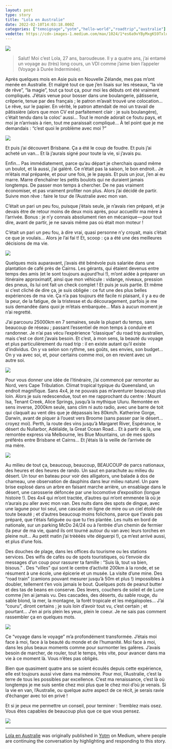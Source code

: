 ```yaml
---
layout: post
type: story
title: "Lola en Australie"
date: 2022-02-10T14:03:18.000Z
categories: ["temoignage","yotm","hello-world","roadtrip","australie"]
vedette: https://cdn-images-1.medium.com/max/1024/1*es6a9vYByMxgKS9TxluthQ.jpeg
---
```


![](https://cdn-images-1.medium.com/max/1024/1*es6a9vYByMxgKS9TxluthQ.jpeg)

> Salut! Moi c’est Lola, 27 ans, baroudeuse. Il y a quatre ans, j’ai entamé un voyage au (très) long cours, un VDI comme j’aime bien l’appeler (Voyage à Durée Inderminée).

Après quelques mois en Asie puis en Nouvelle Zélande, mes pas m’ont menée en Australie. Et malgré tout ce que j’en lisais sur les réseaux, “la vie de rêve”, “la magie”, tout ça tout ça, pour moi les débuts ont été vraiment compliqués. J’étais venue pour bosser dans une boulangerie, pâtisserie, crêperie, tenue par des français ; le patron m’avait trouvé une colocation… Le rêve, sur le papier. En vérité, le patron attendait de moi un travail de pâtissière (alors que mon CV est parfaitement clair : je suis boulangère), c’était tendu dans la coloc’ aussi… Tout le monde adorait ce foutu pays, et moi je n’arrivais à rien, tout me paraissait compliqué… À tel point que je me demandais : “c’est quoi le problème avec moi ?”

![](https://cdn-images-1.medium.com/max/1024/1*3UqvcPvRpTPuEkLXy3i77A.jpeg)

Et puis j’ai découvert Brisbane. Ça a été le coup de foudre. Et puis j’ai acheté un van… Et là j’aurais signé pour toute la vie, si j’avais pu.

Enfin… Pas immédiatement, parce qu’au départ je cherchais quand même un boulot, et là aussi, j’ai galéré. Ce n’était pas la saison, le bon endroit.. Je m’étais mal préparée, et pour une fois, je le payais. Et puis un jour, j’en ai eu marre. Marre d’enchaîner les petits boulots qui ne duraient jamais longtemps. De passer mon temps à chercher. De ne pas vraiment économiser, et pas vraiment profiter non plus. Alors j’ai décidé de partir. Suivre mon rêve : faire le tour de l’Australie avec mon van.

C’était un pari un peu fou, puisque j’étais seule, je n’avais rien préparé, et je devais être de retour moins de deux mois après, pour accueillir ma mère à l’arrivée. Bonus : je n’y connais absolument rien en mécanique — pour tout dire, avant de partir, je ne savais même pas où était mon moteur !

C’était un pari un peu fou, à dire vrai, quasi personne n’y croyait, mais c’était ce que je voulais… Alors je l’ai fai t! Et, scoop : ça a été une des meilleures décisions de ma vie.

![](https://cdn-images-1.medium.com/max/1024/1*6VLcdxy-MvcrBxJiZg2CgA.jpeg)

Quelques mois auparavant, j’avais été bénévole puis salariée dans une plantation de café près de Cairns. Les gérants, qui étaient devenus entre temps des amis (et le sont toujours aujourd’hui !), m’ont aidée à préparer un itinéraire approximatif, ainsi que mon véhicule : vidange, niveaux, pression des pneus, ils lui ont fait un check complet ! Et puis je suis partie. Et même si c’est cliché de dire ça, je suis obligée : ce fut une des plus belles expériences de ma vie. Ça n’a pas toujours été facile ni plaisant, il y a eu de la peur, de la fatigue, de la tristesse et du découragement, parfois je me suis demandée dans quoi je m’étais embarquée… Mais à aucun moment je n’ai regretté.

J’ai parcouru 25000km en 7 semaines, seule la plupart du temps, sans beaucoup de réseau ; passant l’essentiel de mon temps à conduire et randonner. Je n’ai pas vécu l’expérience “classique” du road trip australien, mais c’est ce dont j’avais besoin. Et c’est, à mon sens, la beauté du voyage et plus particulièrement du road trip : il en existe autant qu’il existe d’individus. On y va selon son rythme, ses goûts, ses envies, son budget… On y va avec soi, et, pour certains comme moi, on en revient avec un autre soi.

![](https://cdn-images-1.medium.com/max/1024/1*gdTDjZWOrQEgtYBFU19VKw.jpeg)

Pour vous donner une idée de l’itinéraire, j’ai commencé par remonter au Nord, vers Cape Tribulation. Climat tropical typique du Queensland, un endroit magnifique. Sans 4x4, je ne pouvais pas m’aventurer beaucoup plus loin. Alors je suis redescendue, tout en me rapprochant du centre : Mount Isa, Tenant Creek, Alice Springs, jusqu’à la mythique Uluru. Remontée en sens inverse, 2000km seule, sans clim ni auto radio, avec une barre de toit qui claquait au vent dès que je dépassais les 80km/h. Katherine Gorge, Darwin, avant de piquer à l’ouest vers Broome (sans passer par le désert… croyez moi). Perth, la route des vins jusqu’à Margaret River, Espérance, le désert du Nullarbor, Adélaïde, la Great Ocean Road… Et à partir de là, une remontée express via Melbourne, les Blue Mountains, un de mes spots préférés entre Brisbane et Cairns… Et j’étais là la veille de l’arrivée de ma mère.

![](https://cdn-images-1.medium.com/max/1024/1*R2lBqGyy-oRZZaWdtrGmmA.jpeg)

Au milieu de tout ça, beaucoup, beaucoup, BEAUCOUP de parcs nationaux, des heures et des heures de rando. Un saut en parachute au milieu du désert. Un tour en bateau pour voir des alligators, une balade à dos de chameau, une observation de dauphins dans leur milieu naturel. Un pare brise explosé dans un arbre en faisant marche arrière, un ensablage dans le désert, une carosserie défoncée par une locomotive d’exposition (longue histoire !). Des 4x4 qui m’ont tractée, d’autres qui m’ont emmenée là où je n’aurais pu aller avec mon van. Des nuits dans des spots de dingue, avec une lagune pour toi seul, une cascade en ligne de mire ou un ciel étoilé de toute beauté ; et d’autres beaucoup moins folichons, parce que t’avais pas préparé, que t’étais fatiguée ou que tu t’es plantée. Les nuits en bord de nationale, sur un parking McDo 24/24 ou à l’entrée d’un chemin de fermier (la peur de ma vie, quand ils ont tourné autour du van avec leurs torches en pleine nuit… Au petit matin j’ai trèèèès vite déguerpi !), ça m’est arrivé aussi, et plus d’une fois.

Des douches de plage, dans les offices du tourisme ou les stations services. Des wifis de cafés ou de spots touristiques, où t’envoie dix messages d’un coup pour rassurer ta famille : “Suis là, tout va bien, bisous.” . Des “villes” qui sont le centre d’activité 200km à la ronde, et se résument à une école, une épicerie et un musée. La visite d’une mine. Des “road train” (camions pouvant mesurer jusqu’à 50m et plus !) impossibles à doubler, tellement t’en vois jamais le bout. Quelques pots de peanut butter et des tas de beans en conserve. Des levers, couchers de soleil et de Lune comme j’en ai jamais vu. Des cascades, des déserts, du sable rouge, du sable blond, la mer, la montagne, la forêt tropicale et les mégalopoles… J’ai “couru”, diront certains ; je suis loin d’avoir tout vu, c’est certain ; et pourtant… J’en ai pris plein les yeux, plein le coeur. Je ne sais pas comment rassembler ça en quelques mots.

![](https://cdn-images-1.medium.com/max/1024/1*Ci8ckd3MUc_eC2GChMP97A.jpeg)

Ce “voyage dans le voyage” m’a profondément transformée. J’étais moi face à moi, face à la beauté du monde et de l’humanité. Moi face à moi, dans les plus beaux moments comme pour surmonter les galères. J’avais besoin de marcher, de rouler, tout le temps, très vite, pour avancer dans ma vie à ce moment là. Vous n’êtes pas obligés.

Bien que quasiment quatre ans se soient écoulés depuis cette expérience, elle est toujours aussi vive dans ma mémoire. Pour moi, l’Australie, c’est la terre de tous les possibles par excellence. C’est ma renaissance, c’est là où longtemps je me suis sentie chez moi plus que le chez moi d’où je venais. Si la vie en van, l’Australie, ou quelque autre aspect de ce récit, je serais ravie d’échanger avec toi en privé !

Et si je peux me permettre un conseil, pour terminer : Tremblez mais osez. Vous êtes capables de beaucoup plus que ce que vous pensez.

![](https://medium.com/_/stat?event=post.clientViewed&referrerSource=full_rss&postId=8b4f9d5079e4)

* * *

[Lola en Australie](https://medium.com/yotm/lola-en-australie-8b4f9d5079e4) was originally published in [Yotm](https://medium.com/yotm) on Medium, where people are continuing the conversation by highlighting and responding to this story.